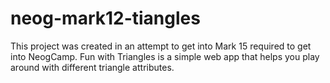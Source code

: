 # neog-mark12-tiangles
This project was created in an attempt to get into Mark 15 required to get into NeogCamp. Fun with Triangles is a simple web app that helps you play around with different triangle attributes.
